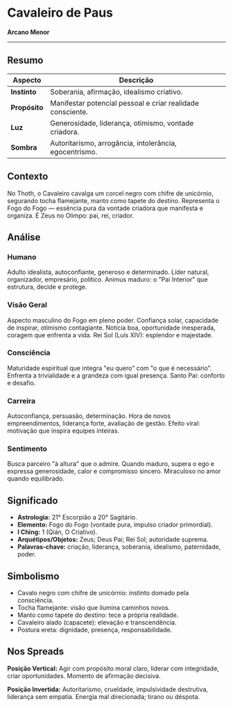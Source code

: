 # Cavaleiro de Paus

**Arcano Menor**


---

## Resumo

| Aspecto | Descrição |
|---------|-----------|
| **Instinto** | Soberania, afirmação, idealismo criativo. |
| **Propósito** | Manifestar potencial pessoal e criar realidade consciente. |
| **Luz** | Generosidade, liderança, otimismo, vontade criadora. |
| **Sombra** | Autoritarismo, arrogância, intolerância, egocentrismo. |

## Contexto

No Thoth, o Cavaleiro cavalga um corcel negro com chifre de unicórnio, segurando tocha flamejante, manto como tapete do destino. Representa o Fogo do Fogo — essência pura da vontade criadora que manifesta e organiza. É Zeus no Olimpo: pai, rei, criador.

## Análise

### Humano

Adulto idealista, autoconfiante, generoso e determinado. Líder natural, organizador, empresário, político. Animus maduro: o "Pai Interior" que estrutura, decide e protege.

### Visão Geral

Aspecto masculino do Fogo em pleno poder. Confiança solar, capacidade de inspirar, otimismo contagiante. Notícia boa, oportunidade inesperada, coragem que enfrenta a vida. Rei Sol (Luís XIV): esplendor e majestade.

### Consciência

Maturidade espiritual que integra "eu quero" com "o que é necessário". Enfrenta a trivialidade e a grandeza com igual presença. Santo Pai: conforto e desafio.

### Carreira

Autoconfiança, persuasão, determinação. Hora de novos empreendimentos, liderança forte, avaliação de gestão. Efeito viral: motivação que inspira equipes inteiras.

### Sentimento

Busca parceiro "à altura" que o admire. Quando maduro, supera o ego e expressa generosidade, calor e compromisso sincero. Miraculoso no amor quando equilibrado.

## Significado

- **Astrologia:** 21° Escorpião a 20° Sagitário.
- **Elemento:** Fogo do Fogo (vontade pura, impulso criador primordial).
- **I Ching:** 1 (Qián, O Criativo).
- **Arquétipos/Objetos:** Zeus; Deus Pai; Rei Sol; autoridade suprema.
- **Palavras‑chave:** criação, liderança, soberania, idealismo, paternidade, poder.

## Simbolismo

- Cavalo negro com chifre de unicórnio: instinto domado pela consciência.
- Tocha flamejante: visão que ilumina caminhos novos.
- Manto como tapete do destino: tece a própria realidade.
- Cavaleiro alado (capacete): elevação e transcendência.
- Postura ereta: dignidade, presença, responsabilidade.

## Nos Spreads

**Posição Vertical:** Agir com propósito moral claro, liderar com integridade, criar oportunidades. Momento de afirmação decisiva.

**Posição Invertida:** Autoritarismo, crueldade, impulsividade destrutiva, liderança sem empatia. Energia mal direcionada; tirano ou déspota.


